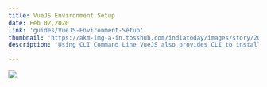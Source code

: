 ```yaml
---
title: VueJS Environment Setup
date: Feb 02,2020
link: 'guides/VueJS-Environment-Setup'
thumbnail: 'https://akm-img-a-in.tosshub.com/indiatoday/images/story/201912/Capture_2.png?cr0DoS_eVPM8Yqt17BRY1AjvF9tZfJid&size=770:433'
description: 'Using CLI Command Line VueJS also provides CLI to install the vue and get started with the server activation. To install using CLI, we need to have CLI installed which is done using the following command. Once done, it shows the CLI version for VueJS. It takes a few minutes for the installation.
'
---
```


<img src="https://images.unsplash.com/photo-1581285025904-e7f1a94c330b?ixlib=rb-1.2.1&ixid=eyJhcHBfaWQiOjEyMDd9&auto=format&fit=crop&w=500&q=60" class="crop-post-image"></img>
